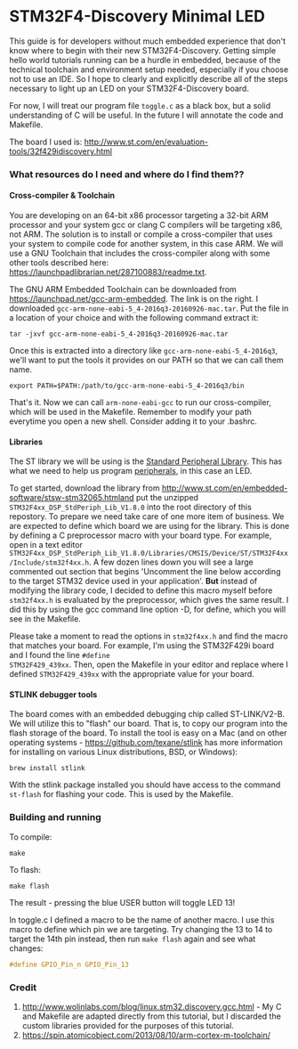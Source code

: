# STM32F4-Discovery Minimal LED

This guide is for developers without much embedded experience that don't know where to begin with their new STM32F4-Discovery. Getting simple hello world tutorials running can be a hurdle in embedded, because of the technical toolchain and environment setup needed, especially if you choose not to use an IDE. So I hope to clearly and explicitly describe all of the steps necessary to light up an LED on your STM32F4-Discovery board.

For now, I will treat our program file <code>toggle.c</code> as a black box, but a solid understanding of C will be useful. In the future I will annotate the code and Makefile.

The board I used is: http://www.st.com/en/evaluation-tools/32f429idiscovery.html

### What resources do I need and where do I find them??

#### Cross-compiler & Toolchain
You are developing on an 64-bit x86 processor targeting a 32-bit ARM processor and your system gcc or clang C compilers will be targeting x86, not ARM. The solution is to install or compile a cross-compiler that uses your system to compile code for another system, in this case ARM. We will use a GNU Toolchain that includes the cross-compiler along with some other tools described here: https://launchpadlibrarian.net/287100883/readme.txt.

The GNU ARM Embedded Toolchain can be downloaded from https://launchpad.net/gcc-arm-embedded. The link is on the right. I downloaded <code>gcc-arm-none-eabi-5_4-2016q3-20160926-mac.tar</code>. Put the file in a location of your choice and with the following command extract it:
```shell
tar -jxvf gcc-arm-none-eabi-5_4-2016q3-20160926-mac.tar
```

Once this is extracted into a directory like <code>gcc-arm-none-eabi-5_4-2016q3</code>, we'll want to put the tools it provides on our PATH so that we can call them name.
```shell
export PATH=$PATH:/path/to/gcc-arm-none-eabi-5_4-2016q3/bin
```
That's it. Now we can call <code>arm-none-eabi-gcc</code> to run our cross-compiler, which will be used in the Makefile. Remember to modify your path everytime you open a new shell. Consider adding it to your .bashrc. 

#### Libraries
The ST library we will be using is the [Standard Peripheral Library](http://www.st.com/content/ccc/resource/technical/document/user_manual/59/2d/ab/ad/f8/29/49/d6/DM00023896.pdf/files/DM00023896.pdf/jcr:content/translations/en.DM00023896.pdf). This has what we need to help us program [peripherals](https://en.wikipedia.org/wiki/Peripheral), in this case an LED. 

To get started, download the library from http://www.st.com/en/embedded-software/stsw-stm32065.htmland put the unzipped <code>STM32F4xx_DSP_StdPeriph_Lib_V1.8.0</code> into the root directory of this repostory. To prepare we need take care of one more item of business. We are expected to define which board we are using for the library. This is done by defining a C preprocessor macro with your board type. For example, open in a text editor <code>STM32F4xx_DSP_StdPeriph_Lib_V1.8.0/Libraries/CMSIS/Device/ST/STM32F4xx/Include/stm32f4xx.h</code>. A few dozen lines down you will see a large commented out section that begins 'Uncomment the line below according to the target STM32 device used in your application'. **But** instead of modifying the library code, I decided to define this macro myself before <code>stm32f4xx.h</code> is evaluated by the preprocessor, which gives the same result. I did this by using the gcc command line option -D, for define, which you will see in the Makefile.

Please take a moment to read the options in <code>stm32f4xx.h</code> and find the macro that matches your board. For example, I'm using the STM32F429i board and I found the line <code>#define STM32F429_439xx</code>. Then, open the Makefile in your editor and replace where I defined <code>STM32F429_439xx</code> with the appropriate value for your board.

#### STLINK debugger tools
The board comes with an embedded debugging chip called ST-LINK/V2-B. We will utilize this to "flash" our board. That is, to copy our program into the flash storage of the board. To install the tool is easy on a Mac (and on other operating systems - https://github.com/texane/stlink has more information for installing on various Linux distributions, BSD, or Windows):

```shell
brew install stlink
```

With the stlink package installed you should have access to the command <code>st-flash</code> for flashing your code. This is used by the Makefile.

### Building and running
To compile: 
```shell
make
```
To flash:
```shell
make flash
```

The result - pressing the blue USER button will toggle LED 13! 

In toggle.c I defined a macro to be the name of another macro. I use this macro to define which pin we are targeting. Try changing the 13 to 14 to target the 14th pin instead, then run <code>make flash</code> again and see what changes:

```C
#define GPIO_Pin_n GPIO_Pin_13
```

### Credit
1. http://www.wolinlabs.com/blog/linux.stm32.discovery.gcc.html - My C and Makefile are adapted directly from this tutorial, but I discarded the custom libraries provided for the purposes of this tutorial.
2. https://spin.atomicobject.com/2013/08/10/arm-cortex-m-toolchain/
